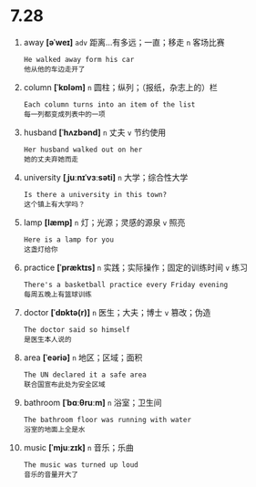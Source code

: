 # 7.28

1. away **[əˈweɪ]** `adv` 距离...有多远；一直；移走 `n` 客场比赛

   ```
   He walked away form his car
   他从他的车边走开了
   ```

2. column **[ˈkɒləm]** `n` 圆柱；纵列；（报纸，杂志上的）栏

   ```
   Each column turns into an item of the list
   每一列都变成列表中的一项
   ```

3. husband **[ˈhʌzbənd]** `n` 丈夫 `v` 节约使用

   ```
   Her husband walked out on her
   她的丈夫弃她而走
   ```

4. university **[ˌjuːnɪˈvɜːsəti]** `n` 大学；综合性大学

   ```
   Is there a university in this town?
   这个镇上有大学吗？
   ```

5. lamp **[læmp]** `n` 灯；光源；灵感的源泉 `v` 照亮

   ```
   Here is a lamp for you
   这盏灯给你
   ```

6. practice **[ˈpræktɪs]** `n` 实践；实际操作；固定的训练时间 `v` 练习

   ```
   There's a basketball practice every Friday evening
   每周五晚上有篮球训练
   ```

7. doctor **[ˈdɒktə(r)]** `n` 医生；大夫；博士 `v` 篡改；伪造

   ```
   The doctor said so himself
   是医生本人说的
   ```

8. area **[ˈeəriə]** `n` 地区；区域；面积

   ```
   The UN declared it a safe area
   联合国宣布此处为安全区域
   ```

9. bathroom **[ˈbɑːθruːm]** `n` 浴室；卫生间

   ```
   The bathroom floor was running with water
   浴室的地面上全是水
   ```

10. music **[ˈmjuːzɪk]** `n` 音乐；乐曲

    ```
    The music was turned up loud
    音乐的音量开大了
    ```
